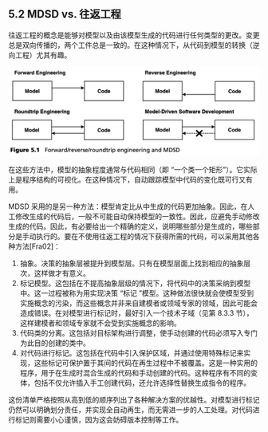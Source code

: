 ## 5.2 MDSD vs. 往返工程

往返工程的概念是能够对模型以及由该模型生成的代码进行任何类型的更改。变更总是双向传播的，两个工件总是一致的。在这种情况下，从代码到模型的转换（逆向工程）尤其有趣。

![Figure 5.1](../img/f5.1.png)

在这些方法中，模型的抽象程度通常与代码相同（即 “一个类一个矩形”）。它实际上是程序结构的可视化。在这种情况下，自动跟踪模型中代码的变化既可行又有用。

MDSD 采用的是另一种方法：模型肯定比从中生成的代码更加抽象。因此，在人工修改生成的代码后，一般不可能自动保持模型的一致性。因此，应避免手动修改生成的代码。因此，有必要给出一个精确的定义，说明哪些部分是生成的，哪些部分是手动执行的。要在不使用往返工程的情况下获得所需的代码，可以采用其他各种方法[Fra02]：
1. 抽象。决策的抽象层被提升到模型层。只有在模型层面上找到相应的抽象层次，这样做才有意义。
2. 标记模型。这包括在不提高抽象层级的情况下，将代码中的决策采纳到模型中。这一过程被称为用实现决策 “标记 ”模型。这种做法很快就会使模型受到实施概念的污染，而这些概念并非来自建模者或领域专家的领域，因此可能会造成错误。在对模型进行标记时，最好引入一个技术子域（见第 8.3.3 节），这样建模者和领域专家就不会受到实施概念的影响。
3. 代码类的分离。这包括对目标架构进行调整，使手动创建的代码必须写入专门为此目的创建的类中。
4. 对代码进行标记。这包括在代码中引入保护区域，并通过使用特殊标记来实现，这些标记可保护置于其间的代码在再生过程中不被覆盖。这是一种实用的程序，用于在生成时混合生成的代码和手动创建的代码。这种程序有不同的变体，包括不仅允许插入手工创建代码，还允许选择性替换生成指令的程序。

这份清单严格按照从高到低的顺序列出了各种解决方案的优越性。对模型进行标记仍然可以明确划分责任，并实现全自动再生，而无需进一步的人工处理。对代码进行标记则需要小心谨慎，因为这会妨碍版本控制等工作。
